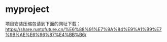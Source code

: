 # myproject
项目安装压缩包请到下面的网址下载：
https://share.runtofuture.cn/%E6%88%91%E7%9A%84%E9%A1%B9%E7%9B%AE%E6%96%87%E4%BB%B6/
